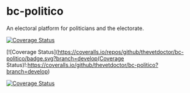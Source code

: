 # bc-politico
An electoral platform for politicians and the electorate.

[![Coverage Status](https://coveralls.io/repos/github/thevetdoctor/bc-politico/badge.svg?branch=develop)](https://coveralls.io/github/thevetdoctor/bc-politico?branch=develop)

[![Coverage Status](https://coveralls.io/repos/github/thevetdoctor/bc-politico/badge.svg?branch=develop(Coverage Status)!:https://coveralls.io/github/thevetdoctor/bc-politico?branch=develop)

[![Coverage Status](https://coveralls.io/repos/github/thevetdoctor/bc-politico/badge.png?branch=develop)](https://coveralls.io/github/thevetdoctor/bc-politico?branch=develop)
